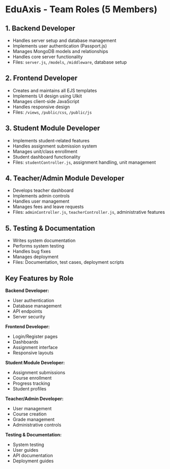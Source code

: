 # EduAxis - Team Roles (5 Members)

## 1. Backend Developer
- Handles server setup and database management
- Implements user authentication (Passport.js)
- Manages MongoDB models and relationships
- Handles core server functionality
- Files: `server.js`, `/models`, `/middleware`, database setup

## 2. Frontend Developer
- Creates and maintains all EJS templates
- Implements UI design using UIkit
- Manages client-side JavaScript
- Handles responsive design
- Files: `/views`, `/public/css`, `/public/js`

## 3. Student Module Developer
- Implements student-related features
- Handles assignment submission system
- Manages unit/class enrollment
- Student dashboard functionality
- Files: `studentController.js`, assignment handling, unit management

## 4. Teacher/Admin Module Developer
- Develops teacher dashboard
- Implements admin controls
- Handles user management
- Manages fees and leave requests
- Files: `adminController.js`, `teacherController.js`, administrative features

## 5. Testing & Documentation
- Writes system documentation
- Performs system testing
- Handles bug fixes
- Manages deployment
- Files: Documentation, test cases, deployment scripts

## Key Features by Role

**Backend Developer:**
- User authentication
- Database management
- API endpoints
- Server security

**Frontend Developer:**
- Login/Register pages
- Dashboards
- Assignment interface
- Responsive layouts

**Student Module Developer:**
- Assignment submissions
- Course enrollment
- Progress tracking
- Student profiles

**Teacher/Admin Developer:**
- User management
- Course creation
- Grade management
- Administrative controls

**Testing & Documentation:**
- System testing
- User guides
- API documentation
- Deployment guides
